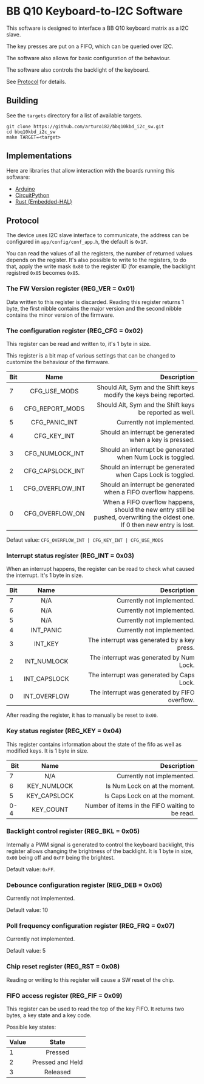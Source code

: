 
# BB Q10 Keyboard-to-I2C Software

This software is designed to interface a BB Q10 keyboard matrix as a I2C slave.

The key presses are put on a FIFO, which can be queried over I2C.

The software also allows for basic configuration of the behaviour.

The software also controls the backlight of the keyboard.

See [Protocol](#protocol) for details.

## Building

See the `targets` directory for a list of available targets.

	git clone https://github.com/arturo182/bbq10kbd_i2c_sw.git
	cd bbq10kbd_i2c_sw
	make TARGET=<target>

## Implementations

Here are libraries that allow interaction with the boards running this software:

- [Arduino](https://github.com/arturo182/arduino_bbq10kbd)
- [CircuitPython](https://github.com/arturo182/arturo182_CircuitPython_BBQ10Keyboard)
- [Rust (Embedded-HAL)](https://crates.io/crates/bbq10kbd)

## Protocol

The device uses I2C slave interface to communicate, the address can be configured in `app/config/conf_app.h`, the default is `0x1F`.

You can read the values of all the registers, the number of returned values depends on the register.
It's also possible to write to the registers, to do that, apply the write mask `0x80` to the register ID (for example, the backlight registred `0x05` becomes `0x85`.

### The FW Version register (REG_VER = 0x01)

Data written to this register is discarded. Reading this register returns 1 byte, the first nibble contains the major version and the second nibble contains the minor version of the firmware.

### The configuration register (REG_CFG = 0x02)

This register can be read and written to, it's 1 byte in size.

This register is a bit map of various settings that can be changed to customize the behaviour of the firmware.

| Bit    | Name             | Description                                                        |
| ------ |:----------------:| ------------------------------------------------------------------:|
| 7      | CFG_USE_MODS     | Should Alt, Sym and the Shift keys modify the keys being reported. |
| 6      | CFG_REPORT_MODS  | Should Alt, Sym and the Shift keys be reported as well.            |
| 5      | CFG_PANIC_INT    | Currently not implemented.                                         |
| 4      | CFG_KEY_INT      | Should an interrupt be generated when a key is pressed.            |
| 3      | CFG_NUMLOCK_INT  | Should an interrupt be generated when Num Lock is toggled.         |
| 2      | CFG_CAPSLOCK_INT | Should an interrupt be generated when Caps Lock is toggled.        |
| 1      | CFG_OVERFLOW_INT | Should an interrupt be generated when a FIFO overflow happens.     |
| 0      | CFG_OVERFLOW_ON  | When a FIFO overflow happens, should the new entry still be pushed, overwriting the oldest one. If 0 then new entry is lost. |

Defaut value:
`CFG_OVERFLOW_INT | CFG_KEY_INT | CFG_USE_MODS`

### Interrupt status register (REG_INT = 0x03)

When an interrupt happens, the register can be read to check what caused the interrupt. It's 1 byte in size.

| Bit    | Name             | Description                                   |
| ------ |:----------------:| ---------------------------------------------:|
| 7      | N/A              | Currently not implemented.                    |
| 6      | N/A              | Currently not implemented.                    |
| 5      | N/A              | Currently not implemented.                    |
| 4      | INT_PANIC        | Currently not implemented.                    |
| 3      | INT_KEY          | The interrupt was generated by a key press.   |
| 2      | INT_NUMLOCK      | The interrupt was generated by Num Lock.      |
| 1      | INT_CAPSLOCK     | The interrupt was generated by Caps Lock.     |
| 0      | INT_OVERFLOW     | The interrupt was generated by FIFO overflow. |

After reading the register, it has to manually be reset to `0x00`.

### Key status register (REG_KEY = 0x04)

This register contains information about the state of the fifo as well as modified keys. It is 1 byte in size.

| Bit    | Name             | Description                                     |
| ------ |:----------------:| -----------------------------------------------:|
| 7      | N/A              | Currently not implemented.                      |
| 6      | KEY_NUMLOCK      | Is Num Lock on at the moment.                   |
| 5      | KEY_CAPSLOCK     | Is Caps Lock on at the moment.                  |
| 0-4    | KEY_COUNT        | Number of items in the FIFO waiting to be read. |

### Backlight control register (REG_BKL = 0x05)

Internally a PWM signal is generated to control the keyboard backlight, this register allows changing the brightness of the backlight. It is 1 byte in size, `0x00` being off and `0xFF` being the brightest.

Default value: `0xFF`.

### Debounce configuration register (REG_DEB = 0x06)

Currently not implemented.

Default value: 10

### Poll frequency configuration register (REG_FRQ = 0x07)

Currently not implemented.

Default value: 5

### Chip reset register (REG_RST = 0x08)

Reading or writing to this register will cause a SW reset of the chip.

### FIFO access register (REG_FIF = 0x09)

This register can be used to read the top of the key FIFO. It returns two bytes, a key state and a key code.

Possible key states:

| Value  | State                   |
| ------ |:-----------------------:|
| 1      | Pressed                 |
| 2      | Pressed and Held        |
| 3      | Released                |
